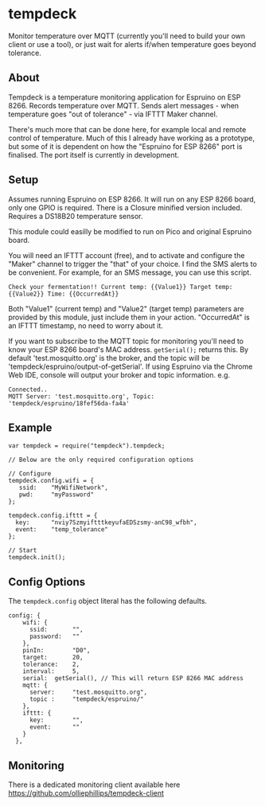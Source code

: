 # tempdeck

Monitor temperature over MQTT (currently you'll need to build your own client or use a tool), or just wait for alerts if/when temperature goes beyond tolerance.

## About

Tempdeck is a temperature monitoring application for Espruino on ESP 8266. Records temperature over MQTT. Sends alert messages - when temperature goes "out of tolerance" - via IFTTT Maker channel. 

There's much more that can be done here, for example local and remote control of temperature. Much of this I already have working as a prototype, but some of it is dependent on how the "Espruino for ESP 8266" port is finalised. The port itself is currently in development.

## Setup

Assumes running Espruino on ESP 8266. It will run on any ESP 8266 board, only one GPIO is required.
There is a Closure minified version included. 
Requires a DS18B20 temperature sensor.

This module could easilly be modified to run on Pico and original Espruino board.

You will need an IFTTT account (free), and to activate and configure the "Maker" channel to trigger the "that" of your choice. I find the SMS alerts to be convenient. For example, for an SMS message, you can use this script. 

```
Check your fermentation!! Current temp: {{Value1}} Target temp: {{Value2}} Time: {{OccurredAt}}
```
Both "Value1" (current temp) and "Value2" (target temp) parameters are provided by this module, just include them in your action. "OccurredAt" is an IFTTT timestamp, no need to worry about it.

If you want to subscribe to the MQTT topic for monitoring you'll need to know your ESP 8266 board's MAC address. ```getSerial();``` returns this. By default 'test.mosquitto.org' is the broker, and the topic will be 'tempdeck/espruino/output-of-getSerial'. If using Espruino via the Chrome Web IDE, console will output your broker and topic information. e.g.

```
Connected..
MQTT Server: 'test.mosquitto.org', Topic: 'tempdeck/espruino/18fef56da-fa4a' 
```

## Example   

```
var tempdeck = require("tempdeck").tempdeck;

// Below are the only required configuration options

// Configure
tempdeck.config.wifi = {
   ssid:	"MyWifiNetwork",
   pwd:		"myPassword"
};

tempdeck.config.ifttt = {
  key:		"nviy7SzmyiftttkeyufaEDSzsmy-anC98_wfbh",
  event:	"temp_tolerance"
};

// Start
tempdeck.init();

```



## Config Options

The ```tempdeck.config``` object literal has the following defaults. 

```
config: {
    wifi: {
      ssid:       "",
      password:   ""
    },
    pinIn:        "D0",
    target:       20,
    tolerance:    2,
    interval:     5,
    serial:  getSerial(), // This will return ESP 8266 MAC address
    mqtt: {
      server:     "test.mosquitto.org",
      topic :     "tempdeck/espruino/"
    },
    ifttt: {
      key:        "",
      event:      ""
    }
  },
```

## Monitoring

There is a dedicated monitoring client available here https://github.com/olliephillips/tempdeck-client
